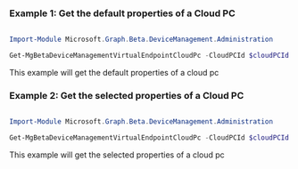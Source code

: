 ### Example 1: Get the default properties of a Cloud PC

```powershell

Import-Module Microsoft.Graph.Beta.DeviceManagement.Administration

Get-MgBetaDeviceManagementVirtualEndpointCloudPc -CloudPCId $cloudPCId

```
This example will get the default properties of a cloud pc

### Example 2: Get the selected properties of a Cloud PC

```powershell

Import-Module Microsoft.Graph.Beta.DeviceManagement.Administration

Get-MgBetaDeviceManagementVirtualEndpointCloudPc -CloudPCId $cloudPCId -Property "id,displayName,imageDisplayName,lastModifiedDateTime,lastRemoteActionResult,lastLoginResult,connectivityResult,allotmentDisplayName,deviceRegionName" 

```
This example will get the selected properties of a cloud pc

